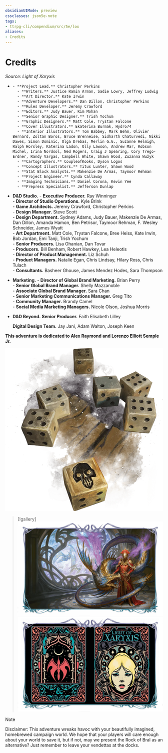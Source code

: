 ```yaml
---
obsidianUIMode: preview
cssclasses: json5e-note
tags:
- ttrpg-cli/compendium/src/5e/lox
aliases:
- Credits
---
```

# Credits
*Source: Light of Xaryxis* 

-     - **Project Lead.** Christopher Perkins    
        - **Writers.** Justice Ramin Arman, Sadie Lowry, Jeffrey Ludwig    
        - **Art Director.** Kate Irwin    
        - **Adventure Developers.** Dan Dillon, Christopher Perkins    
        - **Rules Developer.** Jeremy Crawford    
        - **Editors.** Judy Bauer, Kim Mohan    
        - **Senior Graphic Designer.** Trish Yochum    
        - **Graphic Designers.** Matt Cole, Trystan Falcone    
        - **Cover Illustrators.** Ekaterina Burmak, Hydro74    
        - **Interior Illustrators.** Tom Babbey, Mark Behm, Olivier Bernard, Zoltan Boros, Bruce Brenneise, Sidharth Chaturvedi, Nikki Dawes, Simon Dominic, Olga Drebas, Merlin G.G., Suzanne Helmigh, Ralph Horsley, Katerina Ladon, Olly Lawson, Andrew Mar, Robson Michel, Irina Nordsol, Ned Rogers, Craig J Spearing, Cory Trego-Erdner, Randy Vargas, Campbell White, Shawn Wood, Zuzanna Wužyk    
        - **Cartographers.** CoupleofKooks, Dyson Logos    
        - **Concept Illustrators.** Titus Lunter, Shawn Wood    
        - **Stat Block Analysts.** Makenzie De Armas, Taymoor Rehman    
        - **Project Engineer.** Cynda Callaway    
        - **Imaging Technicians.** Daniel Corona, Kevin Yee    
        - **Prepress Specialist.** Jefferson Dunlap    
- **D&D Studio.**     - **Executive Producer.** Ray Winninger    
        - **Director of Studio Operations.** Kyle Brink    
        - **Game Architects.** Jeremy Crawford, Christopher Perkins    
        - **Design Manager.** Steve Scott    
        - **Design Department.** Sydney Adams, Judy Bauer, Makenzie De Armas, Dan Dillon, Amanda Hamon, Ben Petrisor, Taymoor Rehman, F. Wesley Schneider, James Wyatt    
        - **Art Department.** Matt Cole, Trystan Falcone, Bree Heiss, Kate Irwin, Bob Jordan, Emi Tanji, Trish Yochum    
        - **Senior Producers.** Lisa Ohanian, Dan Tovar    
        - **Producers.** Bill Benham, Robert Hawkey, Lea Heleotis    
        - **Director of Product Management.** Liz Schuh    
        - **Product Managers.** Natalie Egan, Chris Lindsay, Hilary Ross, Chris Tulach    
        - **Consultants.** Basheer Ghouse, James Mendez Hodes, Sara Thompson    
- **Marketing.**     - **Director of Global Brand Marketing.** Brian Perry    
        - **Senior Global Brand Manager.** Shelly Mazzanoble    
        - **Associate Global Brand Manager.** Sara Chan    
        - **Senior Marketing Communications Manager.** Greg Tito    
        - **Community Manager.** Brandy Camel    
        - **Social Media Marketing Managers.** Nicole Olson, Joshua Morris    
- **D&D Beyond.** **Senior Producer.** Faith Elisabeth Lilley  

    **Digital Design Team.** Jay Jani, Adam Walton, Joseph Keen  

**This adventure is dedicated to Alex Raymond and Lorenzo Elliott Semple Jr.**

![](Інструменти%20ДМ/CLI/adventures/light-of-xaryxis/img/credits.webp#center)

> [!gallery]
> ![On the Cover: Prince Xelet...](Інструменти%20ДМ/CLI/adventures/light-of-xaryxis/img/credits1.webp#gallery "On the Cover: Prince Xeleth, who is determined to become the next leader of the Xaryxian Empire, poses with his solar dragon in Ekaterina Burmak's stunning cover illustration.")
> ![On the Alt-Cover: Princess...](Інструменти%20ДМ/CLI/adventures/light-of-xaryxis/img/credits2.webp#gallery "On the Alt-Cover: Princess Xedalli, illustrated beautifully by Hydro74, aims to keep her evil brother from inheriting their father's throne. The symbol of the Xaryxian Empire graces the back cover.")

> [!note]
> Disclaimer: This adventure wreaks havoc with your beautifully imagined, homebrewed campaign world. We hope that your players will care enough about your world to save it, but if not, may we present the Rock of Bral as an alternative? Just remember to leave your vendettas at the docks.